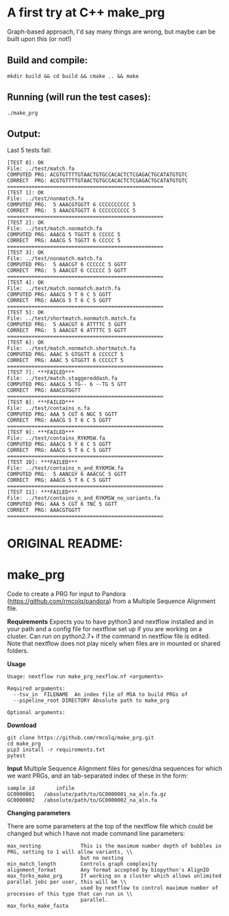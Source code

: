 # A first try at C++ make_prg

Graph-based approach, I'd say many things are wrong, but maybe can be built upon this (or not!)

## Build and compile:
`mkdir build && cd build && cmake .. && make`


## Running (will run the test cases):
`./make_prg`


## Output:
Last 5 tests fail:
```
[TEST 0]: OK
File: ../test/match.fa
COMPUTED PRG: ACGTGTTTTGTAACTGTGCCACACTCTCGAGACTGCATATGTGTC
CORRECT  PRG: ACGTGTTTTGTAACTGTGCCACACTCTCGAGACTGCATATGTGTC
===================================================
[TEST 1]: OK
File: ../test/nonmatch.fa
COMPUTED PRG:  5 AAACGTGGTT 6 CCCCCCCCCC 5
CORRECT  PRG:  5 AAACGTGGTT 6 CCCCCCCCCC 5
===================================================
[TEST 2]: OK
File: ../test/match.nonmatch.fa
COMPUTED PRG: AAACG 5 TGGTT 6 CCCCC 5
CORRECT  PRG: AAACG 5 TGGTT 6 CCCCC 5
===================================================
[TEST 3]: OK
File: ../test/nonmatch.match.fa
COMPUTED PRG:  5 AAACGT 6 CCCCCC 5 GGTT
CORRECT  PRG:  5 AAACGT 6 CCCCCC 5 GGTT
===================================================
[TEST 4]: OK
File: ../test/match.nonmatch.match.fa
COMPUTED PRG: AAACG 5 T 6 C 5 GGTT
CORRECT  PRG: AAACG 5 T 6 C 5 GGTT
===================================================
[TEST 5]: OK
File: ../test/shortmatch.nonmatch.match.fa
COMPUTED PRG:  5 AAACGT 6 ATTTTC 5 GGTT
CORRECT  PRG:  5 AAACGT 6 ATTTTC 5 GGTT
===================================================
[TEST 6]: OK
File: ../test/match.nonmatch.shortmatch.fa
COMPUTED PRG: AAAC 5 GTGGTT 6 CCCCCT 5
CORRECT  PRG: AAAC 5 GTGGTT 6 CCCCCT 5
===================================================
[TEST 7]: ***FAILED***
File: ../test/match.staggereddash.fa
COMPUTED PRG: AAACG 5 TG-- 6 --TG 5 GTT
CORRECT  PRG: AAACGTGGTT
===================================================
[TEST 8]: ***FAILED***
File: ../test/contains_n.fa
COMPUTED PRG: AAA 5 CGT 6 NGC 5 GGTT
CORRECT  PRG: AAACG 5 T 6 C 5 GGTT
===================================================
[TEST 9]: ***FAILED***
File: ../test/contains_RYKMSW.fa
COMPUTED PRG: AAACG 5 Y 6 C 5 GGTT
CORRECT  PRG: AAACG 5 T 6 C 5 GGTT
===================================================
[TEST 10]: ***FAILED***
File: ../test/contains_n_and_RYKMSW.fa
COMPUTED PRG:  5 AANCGY 6 AAACGC 5 GGTT
CORRECT  PRG: AAACG 5 T 6 C 5 GGTT
===================================================
[TEST 11]: ***FAILED***
File: ../test/contains_n_and_RYKMSW_no_variants.fa
COMPUTED PRG: AAA 5 CGT 6 TNC 5 GGTT
CORRECT  PRG: AAACGTGGTT
===================================================
```



# ORIGINAL README:



# make_prg
Code to create a PRG for input to Pandora (https://github.com/rmcolq/pandora) from a Multiple Sequence Alignment file.

__Requirements__
Expects you to have python3 and nextflow installed and in your path and a config file for nextflow set up if you are working on a cluster. Can run on python2.7+ if the command in nextflow file is edited.
Note that nextflow does not play nicely when files are in mounted or shared folders.

__Usage__

    Usage: nextflow run make_prg_nexflow.nf <arguments>
  
    Required arguments:
      --tsv_in  FILENAME  An index file of MSA to build PRGs of
      --pipeline_root DIRECTORY Absolute path to make_prg
    
    Optional arguments:
  
__Download__
```
git clone https://github.com/rmcolq/make_prg.git
cd make_prg
pip3 install -r requirements.txt
pytest 
```

__Input__
Multiple Sequence Alignment files for genes/dna sequences for which we want PRGs, and an tab-separated index of these in the form:
```
sample_id       infile
GC0000001   /absolute/path/to/GC0000001_na_aln.fa.gz
GC0000002   /absolute/path/to/GC0000002_na_aln.fa
```

__Changing parameters__

There are some parameters at the top of the nextflow file which could be changed but which I have not made command line parameters:
```
max_nesting             This is the maximum number depth of bubbles in PRG, setting to 1 will allow variants, \\ 
                        but no nesting
min_match_length        Controls graph complexity 
alignment_format        Any format accepted by biopython's AlignIO
max_forks_make_prg      If working on a cluster which allows unlimited parallel jobs per user, this will be \\
                        used by nextflow to control maximum number of processes of this type that can run in \\
                        parallel. 
max_forks_make_fasta   
```
